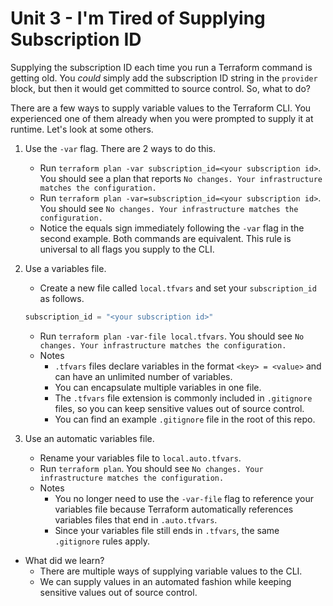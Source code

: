 # Unit 3 - I'm Tired of Supplying Subscription ID

Supplying the subscription ID each time you run a Terraform command is getting old.
You _could_ simply add the subscription ID string in the `provider` block, but then it would get committed to source control.
So, what to do?

There are a few ways to supply variable values to the Terraform CLI.
You experienced one of them already when you were prompted to supply it at runtime.
Let's look at some others.

1. Use the `-var` flag.
   There are 2 ways to do this.
    - Run `terraform plan -var subscription_id=<your subscription id>`.
      You should see a plan that reports `No changes. Your infrastructure matches the configuration.`
    - Run `terraform plan -var=subscription_id=<your subscription id>`.
      You should see `No changes. Your infrastructure matches the configuration.`
    - Notice the equals sign immediately following the `-var` flag in the second example.
      Both commands are equivalent.
      This rule is universal to all flags you supply to the CLI.

2. Use a variables file.
    - Create a new file called `local.tfvars` and set your `subscription_id` as follows.

    ```terraform
    subscription_id = "<your subscription id>"
    ```

    - Run `terraform plan -var-file local.tfvars`.
      You should see `No changes. Your infrastructure matches the configuration.`
    - Notes
        - `.tfvars` files declare variables in the format `<key> = <value>` and can have an unlimited number of variables.
        - You can encapsulate multiple variables in one file.
        - The `.tfvars` file extension is commonly included in `.gitignore` files, so you can keep sensitive values out of source control.
        - You can find an example `.gitignore` file in the root of this repo.

3. Use an automatic variables file.
    - Rename your variables file to `local.auto.tfvars`.
    - Run `terraform plan`.
      You should see `No changes. Your infrastructure matches the configuration.`
    - Notes
        - You no longer need to use the `-var-file` flag to reference your variables file because Terraform automatically references variables files that end in `.auto.tfvars`.
        - Since your variables file still ends in `.tfvars`, the same `.gitignore` rules apply.

- What did we learn?
  - There are multiple ways of supplying variable values to the CLI.
  - We can supply values in an automated fashion while keeping sensitive values out of source control.
